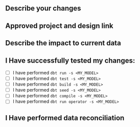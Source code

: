 ## Describe your changes

## Approved project and design link

## Describe the impact to current data

## I Have successfully tested my changes:
- [ ] I have performed `dbt run -s <MY_MODEL>`
- [ ] I have performed `dbt test -s <MY_MODEL>`
- [ ] I have performed `dbt build -s <MY_MODEL>`
- [ ] I have performed `dbt seed -s <MY_MODEL>`
- [ ] I have performed `dbt compile -s <MY_MODEL>`
- [ ] I have performed `dbt run operator -s <MY_MODEL>`

## I Have performed data reconciliation